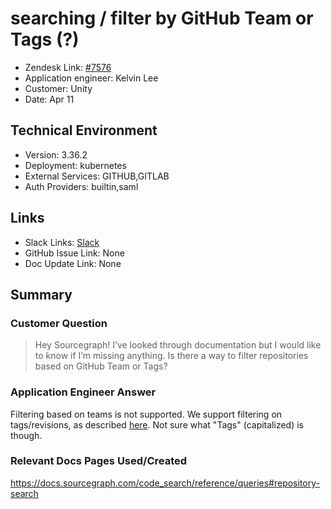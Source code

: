 
# searching / filter by GitHub Team or Tags (?) <!-- Ticket Title  Hint: include keywords to make it searchable -->

- Zendesk Link: [#7576](https://sourcegraph.zendesk.com/agent/tickets/7576)
- Application engineer: Kelvin Lee
- Customer: Unity <!-- Redact if this contains personally identifying information -->
- Date: Apr 11

<!-- Data populated from integration, speak to Ben Gordon or Michael Bali if not working -->
<!-- During Internal team trial, fill missing data manually (we are waiting for all data to sync) -->

## Technical Environment
- Version: 3.36.2​
- Deployment: kubernetes
- External Services: GITHUB,GITLAB
- Auth Providers: builtin,saml


## Links
<!-- Data for application engineer manual entry -->
- Slack Links: [Slack](https://sourcegraph.slack.com/archives/C01FXGSJW5R/p1649708252033299)
- GitHub Issue Link: None
- Doc Update Link: None

## Summary
### Customer Question
> Hey Sourcegraph! I’ve looked through documentation but I would like to know if I’m missing anything. Is there a way to filter repositories based on GitHub Team or Tags?


### Application Engineer Answer
Filtering based on teams is not supported. We support filtering on tags/revisions, as described [here](https://docs.sourcegraph.com/code_search/reference/queries#repository-search). Not sure what "Tags" (capitalized) is though.

### Relevant Docs Pages Used/Created
https://docs.sourcegraph.com/code_search/reference/queries#repository-search 

<!-- Once complete, upload a copy to https://github.com/sourcegraph/support-tools-internal/tree/main/resolved-tickets as a .md file -->
<!-- Name the file 7576.md -->
